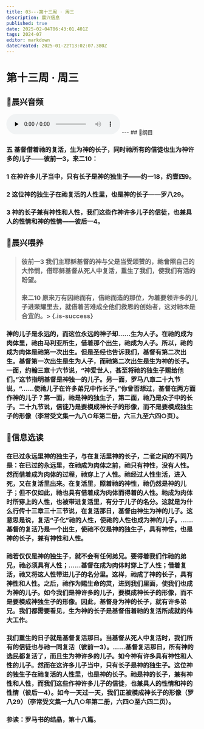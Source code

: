```yaml
---
title: 03---第十三周 · 周三
description: 晨兴信息
published: true
date: 2025-02-04T06:43:01.401Z
tags: 2024-07
editor: markdown
dateCreated: 2025-01-22T13:02:07.380Z
---
```


# 第十三周 · 周三

## 🎵晨兴音频
<audio id="audio" controls="" preload="none">
      <source id="mp3" src="/2024-07/week13/week13day3.mp3">
</audio>
---
## 📖纲目

### 五	基督借着祂的复活，生为神的长子，同时祂所有的信徒也生为神许多的儿子——彼前一3，来二10：

### 1	在神许多儿子当中，只有长子是神的独生子——约一18，约壹四9。

### 2	这位神的独生子在祂复活的人性里，也是神的长子——罗八29。

### 3	神的长子兼有神性和人性，我们这些作神许多儿子的信徒，也兼具人的性情和神的性情——彼后一4。

## 📖晨兴喂养

>### 彼前一3    我们主耶稣基督的神与父是当受颂赞的，祂曾照自己的大怜悯，借耶稣基督从死人中复活，重生了我们，使我们有活的盼望。
>
>### 来二10    原来万有因祂而有，借祂而造的那位，为着要领许多的儿子进荣耀里去，就借着苦难成全他们救恩的创始者，这对祂本是合宜的。> {.is-success}

### 神的儿子是永远的，而这位永远的神子却……生为人子。在祂的成为肉体里，祂由马利亚所生，借着那个出生，祂成为人子。所以，祂的成为肉体是祂第一次出生。但是圣经也告诉我们，基督有第二次出生。基督第一次出生是生为人子，而祂第二次出生是生为神的长子。一面，约翰三章十六节说，“神爱世人，甚至将祂的独生子赐给他们。”这节指明基督是神独一的儿子。另一面，罗马八章二十九节说，“……使祂儿子在许多弟兄中作长子。”你曾否想过，基督在两方面作神的儿子？第一面，祂是神的独生子，第二面，祂乃是众子中的长子。二十九节说，信徒乃是要模成神长子的形像，而不是要模成独生子的形像（李常受文集一九八○年第二册，六三九至六四○页）。

## 📖信息选读

### 在已过永远里神的独生子，与在复活里神的长子，二者之间的不同乃是：在已过的永远里，在祂成为肉体之前，祂只有神性，没有人性。然而借着成为肉体的过程，祂穿上了人性。祂经过人性生活，进入死，又在复活里出来。在复活里，照着祂的神性，祂仍然是神的儿子；但不仅如此，祂也具有借着成为肉体而得着的人性。祂成为肉体时所穿上的人性，也被带进复活里，有分于儿子的名分。这就是为什么行传十三章三十三节说，在复活那日，基督由神生为神的儿子。这意思是说，复活“子化”祂的人性，使祂的人性也成为神的儿子。……基督的复活乃是一个出生，使祂不仅是神的独生子，具有神性，也是神的长子，兼有神性和人性。

### 祂若仅仅是神的独生子，就不会有任何弟兄。要得着我们作祂的弟兄，祂必须具有人性；……基督在成为肉体时穿上了人性；借着复活，祂又将这人性带进儿子的名分里。这样，祂成了神的长子，具有神性和人性。之后，祂作为赐生命的灵，进到我们里面，使我们也成为神的儿子。如今我们是神许多的儿子，要模成神长子的形像，而不是要模成神独生子的形像。因此，基督身为神的长子，就有许多弟兄。我们都需要看见，生为神的长子是基督借着祂的复活所成就的伟大工作。

### 我们重生的日子就是基督复活那日。当基督从死人中复活时，我们所有的信徒也与祂一同复活（彼前一3）。……基督复活那日，所有神的选民都复活了，而且生为神许多的儿子。如今神有许多具有神性和人性的儿子。然而在这许多儿子当中，只有长子是神的独生子。这位神的独生子在祂复活的人性里，也是神的长子。祂是神的长子，兼有神性和人性，而我们这些作神许多儿子的信徒，也兼具人的性情和神的性情（彼后一4）。如今一天过一天，我们正被模成神长子的形像（罗八29）（李常受文集一九八○年第二册，六四○至六四二页）。

### 参读：罗马书的结晶，第十八篇。

<!-- Google tag (gtag.js) -->

<script async src="https://www.googletagmanager.com/gtag/js?id=G-1P8709Z16T"></script>
<script>
  window.dataLayer = window.dataLayer || [];
  function gtag(){dataLayer.push(arguments);}
  gtag('js', new Date());

  gtag('config', 'G-1P8709Z16T');
</script>

